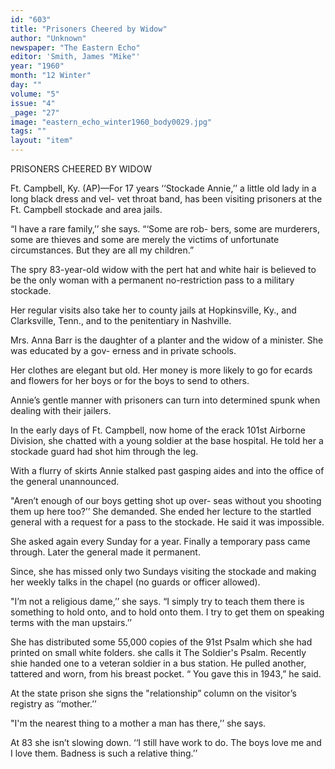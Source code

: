 ```yaml
---
id: "603"
title: "Prisoners Cheered by Widow"
author: "Unknown"
newspaper: "The Eastern Echo"
editor: 'Smith, James "Mike"'
year: "1960"
month: "12 Winter"
day: ""
volume: "5"
issue: "4"
_page: "27"
image: "eastern_echo_winter1960_body0029.jpg"
tags: ""
layout: "item"
---
```

PRISONERS CHEERED BY WIDOW

Ft. Campbell, Ky. (AP)—For 17 years ‘‘Stockade
Annie,’’ a little old lady in a long black dress and vel-
vet throat band, has been visiting prisoners at the Ft.
Campbell stockade and area jails.

“I have a rare family,’’ she says. “‘Some are rob-
bers, some are murderers, some are thieves and some
are merely the victims of unfortunate circumstances.
But they are all my children.”

The spry 83-year-old widow with the pert hat and
white hair is believed to be the only woman with a
permanent no-restriction pass to a military stockade.

Her regular visits also take her to county jails at
Hopkinsville, Ky., and Clarksville, Tenn., and to the
penitentiary in Nashville.

Mrs. Anna Barr is the daughter of a planter and
the widow of a minister. She was educated by a gov-
erness and in private schools.

Her clothes are elegant but old. Her money is more
likely to go for ecards and flowers for her boys or for
the boys to send to others.

Annie’s gentle manner with prisoners can turn into
determined spunk when dealing with their jailers.

In the early days of Ft. Campbell, now home of the
erack 101st Airborne Division, she chatted with a
young soldier at the base hospital. He told her a
stockade guard had shot him through the leg.

With a flurry of skirts Annie stalked past gasping
aides and into the office of the general unannounced.

"Aren’t enough of our boys getting shot up over-
seas without you shooting them up here too?’’ She
demanded. She ended her lecture to the startled
general with a request for a pass to the stockade. He
said it was impossible.

She asked again every Sunday for a year. Finally
a temporary pass came through. Later the general
made it permanent.

Since, she has missed only two Sundays visiting
the stockade and making her weekly talks in the
chapel (no guards or officer allowed).

"I’m not a religious dame,’’ she says. “I simply
try to teach them there is something to hold onto, and
to hold onto them. I try to get them on speaking
terms with the man upstairs.’’

She has distributed some 55,000 copies of the 91st
Psalm which she had printed on small white folders.
she calls it The Soldier's Psalm. Recently shie
handed one to a veteran soldier in a bus station. He
pulled another, tattered and worn, from his breast
pocket. “ You gave this in 1943,” he said.

At the state prison she signs the "relationship”
column on the visitor’s registry as ‘‘mother.’’

"I'm the nearest thing to a mother a man has
there,’’ she says.

At 83 she isn’t slowing down. ‘‘I still have work
to do. The boys love me and I love them. Badness is
such a relative thing.’’

